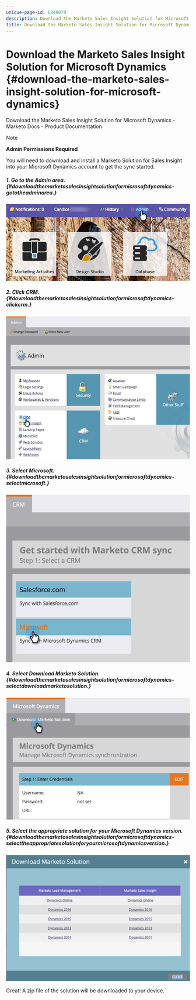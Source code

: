 ```yaml
---
unique-page-id: 6849070
description: Download the Marketo Sales Insight Solution for Microsoft Dynamics - Marketo Docs - Product Documentation
title: Download the Marketo Sales Insight Solution for Microsoft Dynamics
---
```


# Download the Marketo Sales Insight Solution for Microsoft Dynamics {#download-the-marketo-sales-insight-solution-for-microsoft-dynamics}

Download the Marketo Sales Insight Solution for Microsoft Dynamics - Marketo Docs - Product Documentation

>[!NOTE]
>
>**Admin Permissions Required**

You will need to download and install a Marketo Solution for Sales Insight into your Microsoft Dynamics account to get the sync started.

##### 1. Go to the Admin area. {#downloadthemarketosalesinsightsolutionformicrosoftdynamics-gototheadminarea.}

![](assets/mainnavhand.png)

##### 2. Click CRM. {#downloadthemarketosalesinsightsolutionformicrosoftdynamics-clickcrm.}

![](assets/image2015-3-11-13-3a7-3a11.png)

##### 3. Select Microsoft. {#downloadthemarketosalesinsightsolutionformicrosoftdynamics-selectmicrosoft.}

![](assets/image2016-5-3.png)

##### 4. Select Download Marketo Solution. {#downloadthemarketosalesinsightsolutionformicrosoftdynamics-selectdownloadmarketosolution.}

![](assets/image2015-3-11-13-3a10-3a4.png)

##### 5. Select the appropriate solution for your Microsoft Dynamics version. {#downloadthemarketosalesinsightsolutionformicrosoftdynamics-selecttheappropriatesolutionforyourmicrosoftdynamicsversion.}

![](assets/msd-online.png)

Great! A zip file of the solution will be downloaded to your device. 

